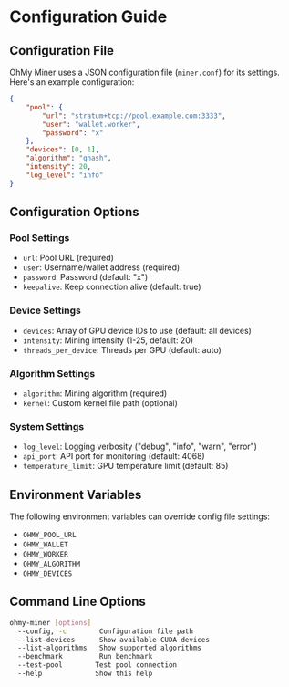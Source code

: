 # Configuration Guide

## Configuration File

OhMy Miner uses a JSON configuration file (`miner.conf`) for its settings. Here's an example configuration:

```json
{
    "pool": {
        "url": "stratum+tcp://pool.example.com:3333",
        "user": "wallet.worker",
        "password": "x"
    },
    "devices": [0, 1],
    "algorithm": "qhash",
    "intensity": 20,
    "log_level": "info"
}
```

## Configuration Options

### Pool Settings
- `url`: Pool URL (required)
- `user`: Username/wallet address (required)
- `password`: Password (default: "x")
- `keepalive`: Keep connection alive (default: true)

### Device Settings
- `devices`: Array of GPU device IDs to use (default: all devices)
- `intensity`: Mining intensity (1-25, default: 20)
- `threads_per_device`: Threads per GPU (default: auto)

### Algorithm Settings
- `algorithm`: Mining algorithm (required)
- `kernel`: Custom kernel file path (optional)

### System Settings
- `log_level`: Logging verbosity ("debug", "info", "warn", "error")
- `api_port`: API port for monitoring (default: 4068)
- `temperature_limit`: GPU temperature limit (default: 85)

## Environment Variables

The following environment variables can override config file settings:

- `OHMY_POOL_URL`
- `OHMY_WALLET`
- `OHMY_WORKER`
- `OHMY_ALGORITHM`
- `OHMY_DEVICES`

## Command Line Options

```bash
ohmy-miner [options]
  --config, -c        Configuration file path
  --list-devices      Show available CUDA devices
  --list-algorithms   Show supported algorithms
  --benchmark         Run benchmark
  --test-pool        Test pool connection
  --help             Show this help
```